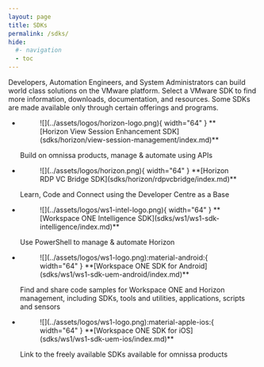 ```yaml
---
layout: page
title: SDKs
permalink: /sdks/
hide:
  #- navigation
  - toc
---
```


Developers, Automation Engineers, and System Administrators can build world class solutions on the VMware platform. Select a VMware SDK to find more information, downloads, documentation, and resources. Some SDKs are made available only through certain offerings and programs.

<!-- ### Desktop and App Virtualization

[Horizon View Session Enhancement SDK](sdks/horizon/view-session-management/index.md)

[Horizon RDP VC Bridge SDK](sdks/horizon/rdpvcbridge/index.md)

### Digital Workspace
[Workspace ONE Intelligence SDK](sdks/ws1/ws1-sdk-intelligence/index.md)

[Workspace ONE SDK for Android](sdks/ws1/ws1-sdk-uem-android/index.md)

[Workspace ONE SDK for iOS](sdks/ws1/ws1-sdk-uem-ios/index.md) -->

<div class="grid cards" markdown>

- <figure markdown="span">
    ![](../assets/logos/horizon-logo.png){ width="64" }
    <caption>**[Horizon View Session Enhancement SDK](sdks/horizon/view-session-management/index.md)**</caption>
    </figure> 
    
    Build on omnissa products, manage & automate using APIs

- <figure markdown="span">
    ![](../assets/logos/horizon.png){ width="64" }
    <caption>**[Horizon RDP VC Bridge SDK](sdks/horizon/rdpvcbridge/index.md)**</caption>
    </figure> 

    Learn, Code and Connect using the Developer Centre as a Base

- <figure markdown="span">
    ![](../assets/logos/ws1-intel-logo.png){ width="64" }
    <caption>**[Workspace ONE Intelligence SDK](sdks/ws1/ws1-sdk-intelligence/index.md)**</caption>
    </figure> 

    Use PowerShell to manage & automate Horizon

- <figure markdown="span">
    ![](../assets/logos/ws1-logo.png):material-android:{ width="64" }
    <caption>**[Workspace ONE SDK for Android](sdks/ws1/ws1-sdk-uem-android/index.md)**</caption>
    </figure> 
    
    Find and share code samples for Workspace ONE and Horizon management, including SDKs, tools and utilities, applications, scripts and sensors

- <figure markdown="span">
    ![](../assets/logos/ws1-logo.png):material-apple-ios:{ width="64" }
    <caption>**[Workspace ONE SDK for iOS](sdks/ws1/ws1-sdk-uem-ios/index.md)**</caption>
    </figure> 

    Link to the freely available SDKs available for omnissa products

</div>